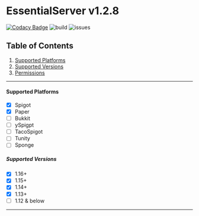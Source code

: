 # EssentialServer v1.2.8
[![Codacy Badge](https://api.codacy.com/project/badge/Grade/4f48ae19f53e400caecaf1f019264a5c)](https://www.codacy.com/manual/CoachLuck/EssentialServer?utm_source=github.com&amp;utm_medium=referral&amp;utm_content=CoachLuck/EssentialServer&amp;utm_campaign=Badge_Grade)
![build](https://github.com/CoachLuck/EssentialServer/workflows/Java%20CI%20with%20Maven/badge.svg?branch=master)
 ![issues](https://img.shields.io/github/issues-raw/CoachLuck/EssentialServer)
## Table of Contents
1.  [Supported Platforms](#Supported-Platforms)
2.  [Supported Versions](#Supported-Versions)
3.  [Permissions](https://github.com/CoachLuck/EssentialServer/wiki/Permissions)
___

#### Supported Platforms
-   [x] Spigot
-   [x] Paper
-   [ ] Bukkit
-   [ ] ySpigpt
-   [ ] TacoSpigot
-   [ ] Tunity
-   [ ] Sponge

##### Supported Versions
-   [X] 1.16+
-   [x] 1.15+
-   [x] 1.14+
-   [x] 1.13+
-   [ ] 1.12 & below

___
